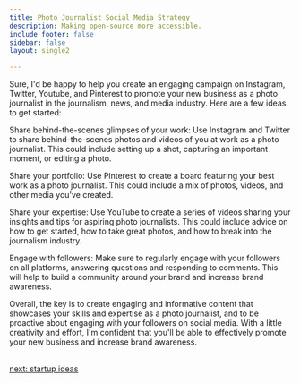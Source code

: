 ```yaml
---
title: Photo Journalist Social Media Strategy
description: Making open-source more accessible.
include_footer: false
sidebar: false
layout: single2

---
```


<p>
Sure, I'd be happy to help you create an engaging campaign on Instagram, Twitter, Youtube, and Pinterest to promote your new business as a photo journalist in the journalism, news, and media industry. Here are a few ideas to get started:

Share behind-the-scenes glimpses of your work: Use Instagram and Twitter to share behind-the-scenes photos and videos of you at work as a photo journalist. This could include setting up a shot, capturing an important moment, or editing a photo.

Share your portfolio: Use Pinterest to create a board featuring your best work as a photo journalist. This could include a mix of photos, videos, and other media you've created.

Share your expertise: Use YouTube to create a series of videos sharing your insights and tips for aspiring photo journalists. This could include advice on how to get started, how to take great photos, and how to break into the journalism industry.

Engage with followers: Make sure to regularly engage with your followers on all platforms, answering questions and responding to comments. This will help to build a community around your brand and increase brand awareness.

Overall, the key is to create engaging and informative content that showcases your skills and expertise as a photo journalist, and to be proactive about engaging with your followers on social media. With a little creativity and effort, I'm confident that you'll be able to effectively promote your new business and increase brand awareness.

<br>
<a href="https://workdojos.com/photojournalist/startup">next: startup ideas</a>
</p>